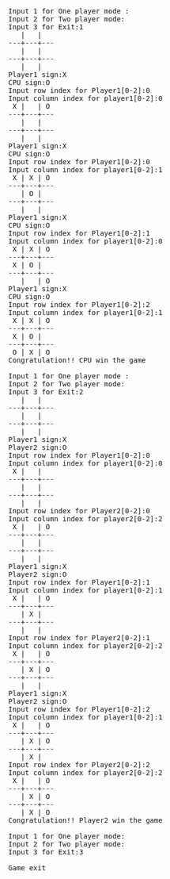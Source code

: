 <pre>
Input 1 for One player mode <CPU mode>:    
Input 2 for Two player mode:
Input 3 for Exit:1
   |   |  
---+---+---
   |   |  
---+---+---
   |   |  
Player1 sign:X
CPU sign:O
Input row index for Player1[0-2]:0
Input column index for player1[0-2]:0
 X |   | O
---+---+---
   |   |  
---+---+---
   |   |  
Player1 sign:X
CPU sign:O
Input row index for Player1[0-2]:0
Input column index for player1[0-2]:1
 X | X | O
---+---+---
   | O |  
---+---+---
   |   |  
Player1 sign:X
CPU sign:O
Input row index for Player1[0-2]:1
Input column index for player1[0-2]:0
 X | X | O
---+---+---
 X | O |  
---+---+---
   |   | O
Player1 sign:X
CPU sign:O
Input row index for Player1[0-2]:2
Input column index for player1[0-2]:1
 X | X | O
---+---+---
 X | O |  
---+---+---
 O | X | O
Congratulation!! CPU win the game

Input 1 for One player mode <CPU mode>:  
Input 2 for Two player mode:
Input 3 for Exit:2
   |   |  
---+---+---
   |   |  
---+---+---
   |   |  
Player1 sign:X
Player2 sign:O
Input row index for Player1[0-2]:0
Input column index for player1[0-2]:0
 X |   |  
---+---+---
   |   |  
---+---+---
   |   |  
Input row index for Player2[0-2]:0
Input column index for player2[0-2]:2
 X |   | O
---+---+---
   |   |  
---+---+---
   |   |  
Player1 sign:X
Player2 sign:O
Input row index for Player1[0-2]:1
Input column index for player1[0-2]:1
 X |   | O
---+---+---
   | X |  
---+---+---
   |   |  
Input row index for Player2[0-2]:1
Input column index for player2[0-2]:2
 X |   | O
---+---+---
   | X | O
---+---+---
   |   |  
Player1 sign:X
Player2 sign:O
Input row index for Player1[0-2]:2
Input column index for player1[0-2]:1
 X |   | O
---+---+---
   | X | O
---+---+---
   | X |  
Input row index for Player2[0-2]:2
Input column index for player2[0-2]:2
 X |   | O
---+---+---
   | X | O
---+---+---
   | X | O
Congratulation!! Player2 win the game

Input 1 for One player mode:
Input 2 for Two player mode:
Input 3 for Exit:3

Game exit
</pre>